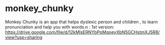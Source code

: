 # monkey_chunky
Monkey Chunky is an app that helps dyslexic person and children , to learn pronunciation and help you with words.n :
1st version: 
https://drive.google.com/file/d/12kMlsERNYbPpMqoeyXbN5GCHstmXJ5R8/view?usp=sharing
